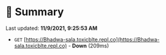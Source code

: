 # 📖 Summary
Last updated: **11/9/2021, 9:25:53 AM**

- `GET` [https://Bhadwa-sala.toxicblte.repl.co](https://Bhadwa-sala.toxicblte.repl.co) - **Down** (209ms)
